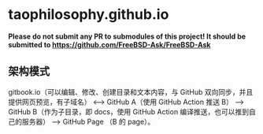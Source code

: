 # taophilosophy.github.io

**Please do not submit any PR to submodules of this project! It should be submitted to <https://github.com/FreeBSD-Ask/FreeBSD-Ask>**

## 架构模式

gitbook.io（可以编辑、修改、创建目录和文本内容，与 GitHub 双向同步，并且提供网页预览，有子域名） <--> GitHub A（使用 GitHub Action 推送 B） --> GitHub B（作为子目录，即 docs，使用 GitHub Action 编译推送，也可以推到自己的服务器） --> GitHub Page （B 的 page）。